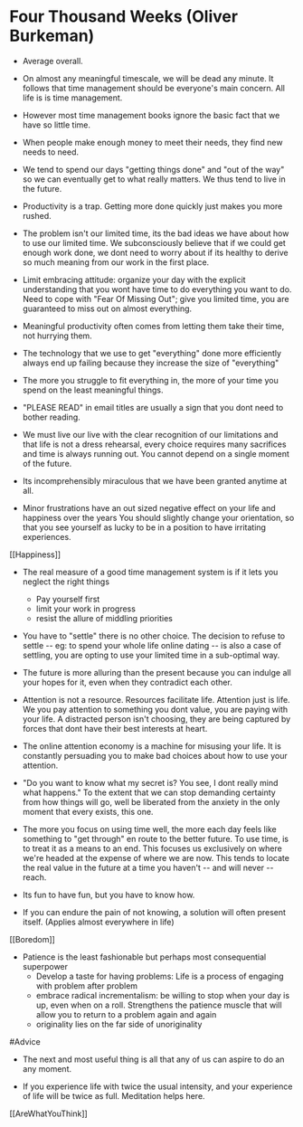 # Four Thousand Weeks (Oliver Burkeman)

- Average overall.

- On almost any meaningful timescale, we will be dead any minute.
  It follows that time management should be everyone's main concern.
  All life is is time management.

- However most time management books ignore the basic fact that we have so little time.

- When people make enough money to meet their needs, they find new needs to need.

- We tend to spend our days "getting things done" and "out of the way" so we can eventually get to what really matters.
  We thus tend to live in the future.

- Productivity is a trap. Getting more done quickly just makes you more rushed.

- The problem isn't our limited time, its the bad ideas we have about how to use our limited time.
  We subconsciously believe that if we could get enough work done, we dont need to worry about if its healthy to derive so much meaning from our work in the first place.

- Limit embracing attitude: organize your day with the explicit understanding that you wont have time to do everything you want to do.
  Need to cope with "Fear Of Missing Out"; give you limited time, you are guaranteed to miss out on almost everything.

- Meaningful productivity often comes from letting them take their time, not hurrying them.

- The technology that we use to get "everything" done more efficiently always end up failing because they increase the size of "everything"

- The more you struggle to fit everything in, the more of your time you spend on the least meaningful things.

- "PLEASE READ" in email titles are usually a sign that you dont need to bother reading.

- We must live our live with the clear recognition of our limitations and that life is not a dress rehearsal, every choice requires many sacrifices and time is always running out.
  You cannot depend on a single moment of the future.

- Its incomprehensibly miraculous that we have been granted anytime at all.

- Minor frustrations have an out sized negative effect on your life and happiness over the years
  You should slightly change your orientation, so that you see yourself as lucky to be in a position to have irritating experiences.

[[Happiness]]

- The real measure of a good time management system is if it lets you neglect the right things
  - Pay yourself first
  - limit your work in progress
  - resist the allure of middling priorities


- You have to "settle" there is no other choice. The decision to refuse to settle -- eg: to spend your whole life online dating -- is also a case of settling, you are opting to use your limited time in a sub-optimal way.

- The future is more alluring than the present because you can indulge all your hopes for it, even when they contradict each other.

- Attention is not a resource.  Resources facilitate life. Attention just is life. We you pay attention to something you dont value, you are paying with your life.
  A distracted person isn't choosing, they are being captured by forces that dont have their best interests at heart.

- The online attention economy is a machine for misusing your life. It is constantly persuading you to make bad choices about how to use your attention.

- "Do you want to know what my secret is? You see, I dont really mind what happens." To the extent that we can stop demanding certainty from how things will go, well be liberated from the anxiety in the only moment that every exists, this one.
  
- The more you focus on using time well, the more each day feels like something to "get through" en route to the better future. To use time, is to treat it as a means to an end. This focuses us exclusively on where we're headed at the expense of where we are now. This tends to locate the real value in the future at a time you haven't -- and will never -- reach.

- Its fun to have fun, but you have to know how.

- If you can endure the pain of not knowing, a solution will often present itself. (Applies almost everywhere in life)

[[Boredom]]

- Patience is the least fashionable but perhaps most consequential superpower
  - Develop a taste for having problems: Life is a process of engaging with problem after problem
  - embrace radical incrementalism: be willing to stop when your day is up, even when on a roll. Strengthens the patience muscle that will allow you to return to a problem again and again
  - originality lies on the far side of unoriginality

#Advice 

- The next and most useful thing is all that any of us can aspire to do an any moment.

- If you experience life with twice the usual intensity, and your experience of life will be twice as full. Meditation helps here.

[[AreWhatYouThink]]